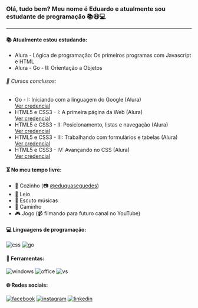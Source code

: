 ### Olá, tudo bem? Meu nome é Eduardo e atualmente sou estudante de programação :books::satisfied::computer:

<hr/>

#### :books: Atualmente estou estudando:

- Alura - Lógica de programação: Os primeiros programas com Javascript e HTML
- Alura - Go - II: Orientação a Objetos

###### :scroll: Cursos conclusos:

- Go - I: Iniciando com a linguagem do Google &#40;Alura&#41;<br>
  [Ver credencial](https://cursos.alura.com.br/certificate/fd463b42-61bd-44fa-bc48-611c6c9eef1d)
- HTML5 e CSS3 - I: A primeira página da Web &#40;Alura&#41;<br>
  [Ver credencial](https://cursos.alura.com.br/certificate/1fb159fb-573e-43ba-b604-561901f50e7b)
- HTML5 e CSS3 - II: Posicionamento, listas e navegação &#40;Alura&#41;<br>
  [Ver credencial](https://cursos.alura.com.br/certificate/5ac4c20f-535d-403d-a8c0-495ac5e8aaea)
- HTML5 e CSS3 - III: Trabalhando com formulários e tabelas &#40;Alura&#41;<br>
  [Ver credencial](https://cursos.alura.com.br/certificate/b0b8ec95-bc83-4334-9553-c619a545bcb4)
- HTML5 e CSS3 - IV: Avançando no CSS &#40;Alura&#41;<br>
  [Ver credencial](https://cursos.alura.com.br/certificate/536b7ebc-9d06-444f-a150-72d1f5f53454)


#### :hourglass_flowing_sand: No meu tempo livre:

- :spaghetti: Cozinho &#40;:camera: [@eduquaseguedes](https://www.instagram.com/eduquaseguedes)&#41;
- :book: Leio
- :musical_score: Escuto músicas
- :running: Caminho
- :video_game: Jogo &#40;:video_camera: filmando para futuro canal no YouTube&#41;

#### :computer: Linguagens de programação:

![css](https://img.shields.io/badge/CSS3-1572B6?style=for-the-badge&logo=css3&logoColor=white)
![go](https://img.shields.io/badge/go-00add8?style=for-the-badge&logo=go&logoColor=white)

#### :wrench: Ferramentas:

![windows](https://img.shields.io/badge/Windows-0078D6?style=for-the-badge&logo=windows&logoColor=white)
![office](https://img.shields.io/badge/Microsoft_Office-D83B01?style=for-the-badge&logo=microsoft-office&logoColor=white)
![vs](https://img.shields.io/badge/Visual_Studio_Code-0078D4?style=for-the-badge&logo=visual%20studio%20code&logoColor=white)

#### :globe_with_meridians: Redes sociais:

[![facebook](https://img.shields.io/badge/Facebook-1877F2?style=for-the-badge&logo=facebook&logoColor=white)](https://www.facebook.com/ecorreaoficial/)
[![instagram](https://img.shields.io/badge/Instagram-E4405F?style=for-the-badge&logo=instagram&logoColor=white)](https://www.instagram.com/__eduardocorrea/)
[![linkedin](https://img.shields.io/badge/LinkedIn-0077B5?style=for-the-badge&logo=linkedin&logoColor=white)](https://www.linkedin.com/in/correaed/)

<!--
**CorreaEd/correaed** is a ✨ _special_ ✨ repository because its `README.md` (this file) appears on your GitHub profile.

Here are some ideas to get you started:

- 🔭 I’m currently working on ...
- 🌱 I’m currently learning ...
- 👯 I’m looking to collaborate on ...
- 🤔 I’m looking for help with ...
- 💬 Ask me about ...
- 📫 How to reach me: ...
- 😄 Pronouns: ...
- ⚡ Fun fact: ...
-->
